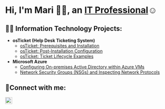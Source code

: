 <!--
**maric-a11y/maric-a11y** is a ✨ _special_ ✨ repository because its `README.md` (this file) appears on your GitHub profile.

Here are some ideas to get you started:

- 🔭 I’m currently working on ...
- 🌱 I’m currently learning ...
- 👯 I’m looking to collaborate on ...
- 🤔 I’m looking for help with ...
- 💬 Ask me about ...
- 📫 How to reach me: ...
- 😄 Pronouns: ...
- ⚡ Fun fact: ...
-->
<h1>Hi, I'm Mari 👋🏽, an <a href="https://www.linkedin.com/in/maricarmen-rivera-03a971a9">IT Professional</a>☺</h1>

<h2>👨‍💻 Information Technology Projects:</h2>

- <b>osTicket (Help Desk Ticketing System)</b>
  - [osTicket: Prerequisites and Installation](https://github.com/maric-a11y/osticket-prereqs)
  - [osTicket: Post-Installation Configuration](https://github.com/maric-a11y/post-install-config)
  - [osTicket: Ticket Lifecycle Examples](https://github.com/maric-a11y/ticket-lifecycle)
- <b>Microsoft Azure</b>
  - [Configuring On-premises Active Directory within Azure VMs](https://github.com/maric-a11y/configure-ad)
  - [Network Security Groups (NSGs) and Inspecting Network Protocols](https://github.com/maric-a11y/azure-network-protocols)

<h2>🤳Connect with me:</h2>

[<img align="left" alt="Josh | LinkedIn" width="22px" src="https://cdn.jsdelivr.net/npm/simple-icons@v3/icons/linkedin.svg" />][linkedin]

[linkedin]: https://www.linkedin.com/in/maricarmen-rivera-03a971a9
